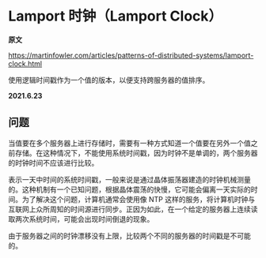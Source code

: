 # Lamport 时钟（Lamport Clock）

**原文**

https://martinfowler.com/articles/patterns-of-distributed-systems/lamport-clock.html

使用逻辑时间戳作为一个值的版本，以便支持跨服务器的值排序。

**2021.6.23**

## 问题

当值要在多个服务器上进行存储时，需要有一种方式知道一个值要在另外一个值之前存储。在这种情况下，不能使用系统时间戳，因为时钟不是单调的，两个服务器的时钟时间不应该进行比较。

表示一天中时间的系统时间戳，一般来说是通过晶体振荡器建造的时钟机械测量的。这种机制有一个已知问题，根据晶体震荡的快慢，它可能会偏离一天实际的时间。为了解决这个问题，计算机通常会使用像 NTP 这样的服务，将计算机时钟与互联网上众所周知的时间源进行同步。正因为如此，在一个给定的服务器上连续读取两次系统时间，可能会出现时间倒退的现象。

由于服务器之间的时钟漂移没有上限，比较两个不同的服务器的时间戳是不可能的。
